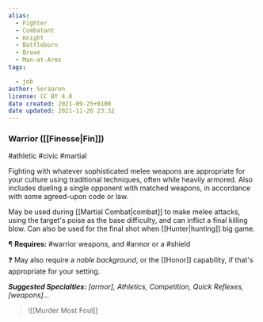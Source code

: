 ```yaml
---
alias:
  - Fighter
  - Combatant
  - Knight
  - Battleborn
  - Brave
  - Man-at-Arms
tags:

  - job
author: Seraaron
license: CC BY 4.0
date created: 2021-09-25+0100
date updated: 2021-11-26 23:32
---
```


### Warrior ([[Finesse|Fin]])

#athletic #civic #martial

Fighting with whatever sophisticated melee weapons are appropriate for your culture using traditional techniques, often while heavily armored. Also includes dueling a single opponent with matched weapons, in accordance with some agreed-upon code or law.

May be used during [[Martial Combat|combat]] to make melee attacks, using the target's  poise as the base difficulty, and can inflict a final killing blow. Can also be used for the final shot when [[Hunter|hunting]] big game.

¶ **Requires:** #warrior weapons, and #armor or a #shield

❓ May also require a _noble background_, or the [[Honor]] capability, if that's appropriate for your setting.

_**Suggested Specialties:** [armor], Athletics, Competition, Quick Reflexes, [weapons]..._

> ![[Murder Most Foul]]
